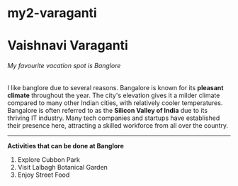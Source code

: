 # my2-varaganti
# Vaishnavi Varaganti
###### My favourite vacation spot is Banglore

I like banglore due to several reasons. Bangalore is known for its **pleasant climate** throughout the year. The city's elevation gives it a milder climate compared to many other Indian cities, with relatively cooler temperatures. Bangalore is often referred to as the **Silicon Valley of India** due to its thriving IT industry. Many tech companies and startups have established their presence here, attracting a skilled workforce from all over the country.

---

**Activities that can be done at Banglore**
1. Explore Cubbon Park
2. Visit Lalbagh Botanical Garden
3. Enjoy Street Food

